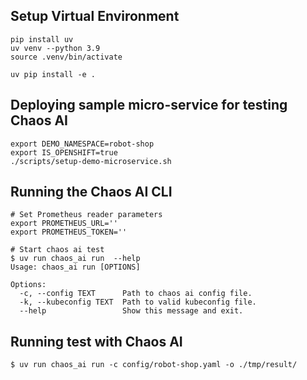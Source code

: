 
## Setup Virtual Environment

```
pip install uv
uv venv --python 3.9
source .venv/bin/activate

uv pip install -e .
```


## Deploying sample micro-service for testing Chaos AI

```
export DEMO_NAMESPACE=robot-shop
export IS_OPENSHIFT=true
./scripts/setup-demo-microservice.sh
```

## Running the Chaos AI CLI

```
# Set Prometheus reader parameters
export PROMETHEUS_URL=''
export PROMETHEUS_TOKEN=''

# Start chaos ai test
$ uv run chaos_ai run  --help
Usage: chaos_ai run [OPTIONS]

Options:
  -c, --config TEXT      Path to chaos ai config file.
  -k, --kubeconfig TEXT  Path to valid kubeconfig file.
  --help                 Show this message and exit.
```

## Running test with Chaos AI

```
$ uv run chaos_ai run -c config/robot-shop.yaml -o ./tmp/result/
```
